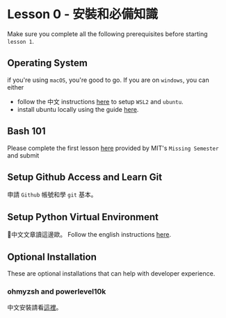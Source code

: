 # Lesson 0 - 安裝和必備知識
Make sure you complete all the following prerequisites before starting `lesson 1`.

## Operating System
if you're using `macOS`, you're good to go. If you are on `windows`, you can either
* follow the 中文 instructions [here](https://docs.google.com/document/d/1EFyoKYi9EbRoJIhzJZHb6DwLKQOAy0yQCuj5b2nNQFQ/edit) to setup `WSL2` and `ubuntu`.
* install ubuntu locally using the guide [here](https://ubuntu.com/tutorials/install-ubuntu-desktop#1-overview).

## Bash 101
Please complete the first lesson [here](https://missing.csail.mit.edu/2020/course-shell/) provided by MIT's `Missing Semester` and submit

## Setup Github Access and Learn Git
申請 `Github` 帳號和學 `git` 基本。

## Setup Python Virtual Environment
中文文章讀這邊歐。
Follow the english instructions [here](https://bootyburglar.medium.com/marie-kondo-your-python-dev-environment-391485be9b3f).


## Optional Installation
These are optional installations that can help with developer experience.
### ohmyzsh and powerlevel10k
中文安裝請看[這裡](https://www.notion.so/terminal-oh-my-zsh-powerlevel10k-ba3aff2bfc3643f1a28600617e677d98)。
